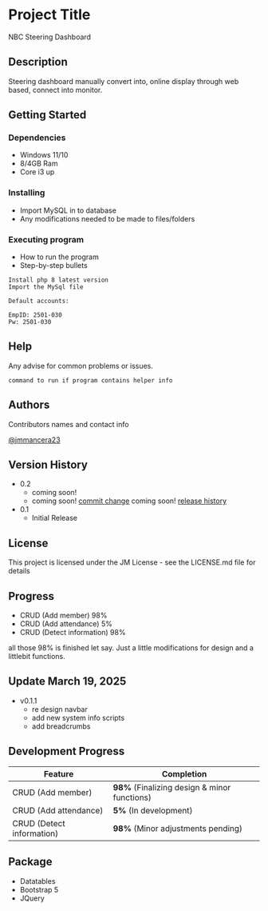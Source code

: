 # Project Title

NBC Steering Dashboard

## Description

Steering dashboard manually convert into, online display through web based, connect into monitor.

## Getting Started

### Dependencies

* Windows 11/10
* 8/4GB Ram
* Core i3 up

### Installing

* Import MySQL in to database
* Any modifications needed to be made to files/folders

### Executing program

* How to run the program
* Step-by-step bullets
```
Install php 8 latest version
Import the MySql file

Default accounts:

EmpID: 2501-030
Pw: 2501-030
```

## Help

Any advise for common problems or issues.
```
command to run if program contains helper info
```

## Authors

Contributors names and contact info


[@jmmancera23](https://instagram.com/jmmancera23)

## Version History

* 0.2
    * coming soon!
    * coming soon! [commit change]() coming soon! [release history](https://anotepad.com/note/read/prdn59y2)
* 0.1
    * Initial Release

## License

This project is licensed under the JM License - see the LICENSE.md file for details

## Progress

* CRUD (Add member) 98%
* CRUD (Add attendance) 5%
* CRUD (Detect information) 98%

all those 98% is finished let say. Just a little modifications for design and a littlebit functions.

## Update March 19, 2025

* v0.1.1
    - re design navbar
    - add new system info scripts
    - add breadcrumbs

## Development Progress
| Feature                   | Completion |
|----------------------     |------------|
| CRUD (Add member)         | **98%** (Finalizing design & minor functions) |
| CRUD (Add attendance)     | **5%** (In development) |
| CRUD (Detect information) | **98%** (Minor adjustments pending) |


## Package
- Datatables
- Bootstrap 5
- JQuery
